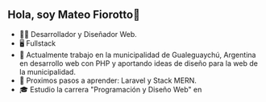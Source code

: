 ## Hola, soy Mateo Fiorotto👋

- 🧑‍💻 Desarrollador y Diseñador Web.
- 🖥️ Fullstack
- 💼 Actualmente trabajo en la municipalidad de Gualeguaychú, Argentina en desarrollo web con PHP y aportando ideas de diseño para la web de la municipalidad.
- 🌱 Proximos pasos a aprender: Laravel y Stack MERN.
- 🎓 Estudio la carrera "Programación y Diseño Web" en <a href="https://davinci.edu.ar/carreras/desarrollo-web-y-mobile"></a>
